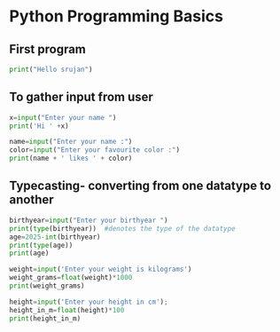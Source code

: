 # Python Programming Basics

## First program
```python
print("Hello srujan")
```
## To gather input from user
```python
x=input("Enter your name ")
print('Hi ' +x)

name=input("Enter your name :")
color=input("Enter your favourite color :")
print(name + ' likes ' + color)
```
## Typecasting- converting from one datatype to another
```python
birthyear=input("Enter your birthyear ")
print(type(birthyear))  #denotes the type of the datatype
age=2025-int(birthyear)
print(type(age))
print(age)

weight=input('Enter your weight is kilograms')
weight_grams=float(weight)*1000
print(weight_grams)

height=input('Enter your height in cm');
height_in_m=float(height)*100
print(height_in_m)
```
